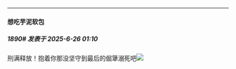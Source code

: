 ﻿
*****

####  想吃芋泥软包  
##### 1890#       发表于 2025-6-26 01:10

刑满释放！抱着你那没坚守到最后的倔犟溺死吧<img src="https://static.stage1st.com/image/smiley/face2017/127.png" referrerpolicy="no-referrer">

